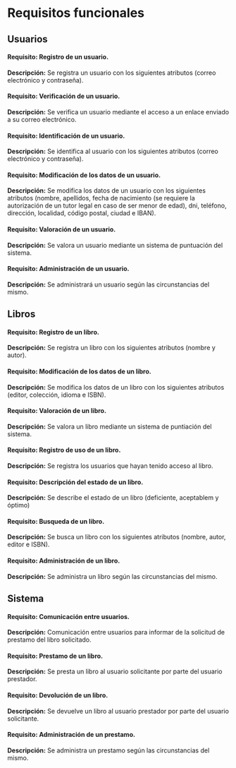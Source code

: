 # Requisitos funcionales


## Usuarios

#### Requisito: Registro de un usuario.  
**Descripción:** Se registra un usuario con los siguientes atributos (correo electrónico y contraseña).

#### Requisito: Verificación de un usuario.
**Descripción:** Se verifica un usuario mediante el acceso a un enlace enviado a su correo electrónico.

#### Requisito: Identificación de un usuario.  
**Descripción:** Se identifica al usuario con los siguientes atributos (correo electrónico y contraseña).

#### Requisito: Modificación de los datos de un usuario.
**Descripción:** Se modifica los datos de un usuario con los siguientes atributos (nombre, apellidos, fecha de nacimiento (se requiere la autorización de un tutor legal en caso de ser menor de edad), dni, teléfono, dirección, localidad, código postal, ciudad e IBAN).

#### Requisito: Valoración de un usuario.
**Descripción:** Se valora un usuario mediante un sistema de puntuación del sistema.

#### Requisito: Administración de un usuario.
**Descripción:** Se administrará un usuario según las circunstancias del mismo.


## Libros

#### Requisito: Registro de un libro.
**Descripción:** Se registra un libro con los siguientes atributos (nombre y autor).

#### Requisito: Modificación de los datos de un libro.
**Descripción:** Se modifica los datos de un libro con los siguientes atributos (editor, colección, idioma e ISBN).

#### Requisito: Valoración de un libro.
**Descripción:** Se valora un libro mediante un sistema de puntiación del sistema. 

#### Requisito: Registro de uso de un libro.
**Descripción:** Se registra los usuarios que hayan tenido acceso al libro.

#### Requisito: Descripción del estado de un libro.
**Descripción:** Se describe el estado de un libro (deficiente, aceptablem y óptimo)

#### Requisito: Busqueda de un libro.
**Descripción:** Se busca un libro con los siguientes atributos (nombre, autor, editor e ISBN).

#### Requisito: Administración de un libro.
**Descripción:** Se administra un libro según las circunstancias del mismo.


## Sistema

#### Requisito: Comunicación entre usuarios.
**Descripción:** Comunicación entre usuarios para informar de la solicitud de prestamo del libro solicitado.

#### Requisito: Prestamo de un libro.
**Descripción:** Se presta un libro al usuario solicitante por parte del usuario prestador.

#### Requisito: Devolución de un libro.
**Descripción:** Se devuelve un libro al usuario prestador por parte del usuario solicitante.

#### Requisito: Administración de un prestamo.
**Descripción:** Se administra un prestamo según las circunstancias del mismo. 

